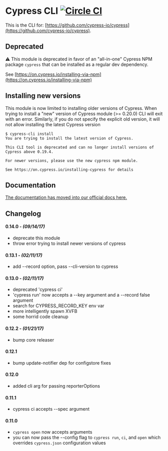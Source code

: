 # Cypress CLI [![Circle CI](https://circleci.com/gh/cypress-io/cypress-cli.svg?style=shield)](https://circleci.com/gh/cypress-io/cypress-cli)

This is the CLI for: [https://github.com/cypress-io/cypress](https://github.com/cypress-io/cypress).

## Deprecated

⚠️ This module is deprecated in favor of an "all-in-one" Cypress NPM package
`cypress` that can be installed as a regular dev dependency.

See [https://on.cypress.io/installing-via-npm](https://on.cypress.io/installing-via-npm)

## Installing new versions

This module is now limited to installing older versions of Cypress.
When trying to install a "new" version of Cypress module (>= 0.20.0) CLI will exit with an
error. Similarly, if you do not specify the explicit old version, it will not allow installing the latest Cypress version

```text
$ cypress-cli install
You are trying to install the latest version of Cypress.

This CLI tool is deprecated and can no longer install versions of Cypress above 0.19.4.

For newer versions, please use the new cypress npm module.

See https://on.cypress.io/installing-cypress for details
```

## Documentation

[The documentation has moved into our official docs here.](https://on.cypress.io/cli)

## Changelog

#### 0.14.0 - *(09/14/17)*
- deprecate this module
- throw error trying to install newer versions of cypress

#### 0.13.1 - *(02/11/17)*
- add --record option, pass --cli-version to cypress

#### 0.13.0 - *(02/11/17)*
- deprecated 'cypress ci'
- 'cypress run' now accepts a --key argument and a --record false argument
- search for CYPRESS_RECORD_KEY env var
- more intelligently spawn XVFB
- some horrid code cleanup

#### 0.12.2 - *(01/21/17)*
- bump core releaser

#### 0.12.1
- bump update-notifier dep for configstore fixes

#### 0.12.0
- added cli arg for passing reporterOptions

#### 0.11.1
- cypress ci accepts --spec argument

#### 0.11.0
- `cypress open` now accepts arguments
- you can now pass the --config flag to `cypress run`, `ci`, and `open` which overrides `cypress.json` configuration values
